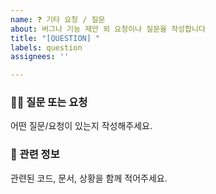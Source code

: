 ```yaml
---
name: ❓ 기타 요청 / 질문
about: 버그나 기능 제안 외 요청이나 질문을 작성합니다
title: "[QUESTION] "
labels: question
assignees: ''

---
```


### 🙋‍♂️ 질문 또는 요청
어떤 질문/요청이 있는지 작성해주세요.

### 📝 관련 정보
관련된 코드, 문서, 상황을 함께 적어주세요.
